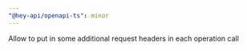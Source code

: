```yaml
---
"@hey-api/openapi-ts": minor
---
```


Allow to put in some additional request headers in each operation call
